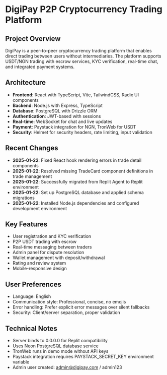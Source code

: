# DigiPay P2P Cryptocurrency Trading Platform

## Project Overview
DigiPay is a peer-to-peer cryptocurrency trading platform that enables direct trading between users without intermediaries. The platform supports USDT/NGN trading with escrow services, KYC verification, real-time chat, and integrated payment systems.

## Architecture
- **Frontend**: React with TypeScript, Vite, TailwindCSS, Radix UI components
- **Backend**: Node.js with Express, TypeScript
- **Database**: PostgreSQL with Drizzle ORM
- **Authentication**: JWT-based with sessions
- **Real-time**: WebSocket for chat and live updates
- **Payment**: Paystack integration for NGN, TronWeb for USDT
- **Security**: Helmet for security headers, rate limiting, input validation

## Recent Changes
- **2025-01-22**: Fixed React hook rendering errors in trade detail components
- **2025-01-22**: Resolved missing TradeCard component definitions in trade management
- **2025-01-22**: Successfully migrated from Replit Agent to Replit environment
- **2025-01-22**: Set up PostgreSQL database and applied schema migrations
- **2025-01-22**: Installed Node.js dependencies and configured development environment

## Key Features
- User registration and KYC verification
- P2P USDT trading with escrow
- Real-time messaging between traders
- Admin panel for dispute resolution
- Wallet management with deposit/withdrawal
- Rating and review system
- Mobile-responsive design

## User Preferences
- Language: English
- Communication style: Professional, concise, no emojis
- Error handling: Prefer explicit error messages over silent fallbacks
- Security: Client/server separation, proper validation

## Technical Notes
- Server binds to 0.0.0.0 for Replit compatibility
- Uses Neon PostgreSQL database service
- TronWeb runs in demo mode without API keys
- Paystack integration requires PAYSTACK_SECRET_KEY environment variable
- Admin user created: admin@digipay.com / admin123